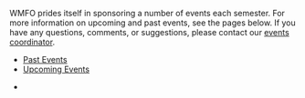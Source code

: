 WMFO prides itself in sponsoring a number of events each semester. For more information on upcoming and past events, see the pages below. If you have any questions, comments, or suggestions, please contact our [events coordinator](https://wiki.wmfo.org/Executive_Board/Programming_Dept./Events_Office "Events Office").

-   [Past Events](https://wiki.wmfo.org/About_WMFO/Events/Past_Events "About_WMFO/Events/Past_Events")
-   [Upcoming Events](https://wiki.wmfo.org/About_WMFO/Events/Upcoming_Events "About_WMFO/Events/Upcoming_Events")

*
